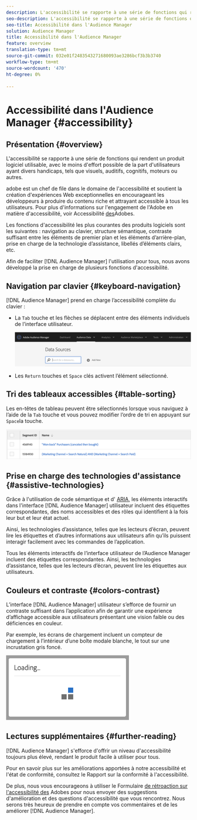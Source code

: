 ```yaml
---
description: L'accessibilité se rapporte à une série de fonctions qui rendent un produit logiciel utilisable, avec le moins d'effort possible de la part d'utilisateurs ayant divers handicaps, tels que visuels, auditifs, cognitifs, moteurs ou autres.
seo-description: L'accessibilité se rapporte à une série de fonctions qui rendent un produit logiciel utilisable, avec le moins d'effort possible de la part d'utilisateurs ayant divers handicaps, tels que visuels, auditifs, cognitifs, moteurs ou autres.
seo-title: Accessibilité dans l'Audience Manager
solution: Audience Manager
title: Accessibilité dans l'Audience Manager
feature: overview
translation-type: tm+mt
source-git-commit: 032e01f2483543271680093ae3286bcf3b3b3740
workflow-type: tm+mt
source-wordcount: '470'
ht-degree: 0%

---
```



# Accessibilité dans l&#39;Audience Manager {#accessibility}

## Présentation {#overview}

L&#39;accessibilité se rapporte à une série de fonctions qui rendent un produit logiciel utilisable, avec le moins d&#39;effort possible de la part d&#39;utilisateurs ayant divers handicaps, tels que visuels, auditifs, cognitifs, moteurs ou autres.

adobe est un chef de file dans le domaine de l&#39;accessibilité et soutient la création d&#39;expériences Web exceptionnelles en encourageant les développeurs à produire du contenu riche et attrayant accessible à tous les utilisateurs. Pour plus d&#39;informations sur l&#39;engagement de l&#39;Adobe en matière d&#39;accessibilité, voir Accessibilité [des](https://www.adobe.com/accessibility.html)Adobes.

Les fonctions d&#39;accessibilité les plus courantes des produits logiciels sont les suivantes : navigation au clavier, structure sémantique, contraste suffisant entre les éléments de premier plan et les éléments d’arrière-plan, prise en charge de la technologie d’assistance, libellés d’éléments clairs, etc.

Afin de faciliter [!DNL Audience Manager] l&#39;utilisation pour tous, nous avons développé la prise en charge de plusieurs fonctions d&#39;accessibilité.

## Navigation par clavier {#keyboard-navigation}

[!DNL Audience Manager] prend en charge l’accessibilité complète du clavier :

* La `Tab` touche et les flèches se déplacent entre des éléments individuels de l’interface utilisateur.

   ![accessibilité-mise en surbrillance](assets/accesibility-highlight.png)

* Les `Return` touches et `Space` clés activent l’élément sélectionné.

## Tri des tableaux accessibles {#table-sorting}

Les en-têtes de tableau peuvent être sélectionnés lorsque vous naviguez à l’aide de la `Tab` touche et vous pouvez modifier l’ordre de tri en appuyant sur `Space`la touche.

![accessibilité-table-headers](assets/accessibility-table-headers.png)

## Prise en charge des technologies d&#39;assistance {#assistive-technologies}

Grâce à l&#39;utilisation de code sémantique et d&#39; [ARIA](https://www.w3.org/WAI/standards-guidelines/aria/), les éléments interactifs dans l&#39;interface [!DNL Audience Manager] utilisateur incluent des étiquettes correspondantes, des noms accessibles et des rôles qui identifient à la fois leur but et leur état actuel.

Ainsi, les technologies d’assistance, telles que les lecteurs d’écran, peuvent lire les étiquettes et d’autres informations aux utilisateurs afin qu’ils puissent interagir facilement avec les commandes de l’application.

Tous les éléments interactifs de l’interface utilisateur de l’Audience Manager incluent des étiquettes correspondantes. Ainsi, les technologies d’assistance, telles que les lecteurs d’écran, peuvent lire les étiquettes aux utilisateurs.

## Couleurs et contraste {#colors-contrast}

L’interface [!DNL Audience Manager] utilisateur s’efforce de fournir un contraste suffisant dans l’application afin de garantir une expérience d’affichage accessible aux utilisateurs présentant une vision faible ou des déficiences en couleur.

Par exemple, les écrans de chargement incluent un compteur de chargement à l’intérieur d’une boîte modale blanche, le tout sur une incrustation gris foncé.

![accessibilité-chargement](assets/accessibility-loading.png)

## Lectures supplémentaires {#further-reading}

[!DNL Audience Manager] s&#39;efforce d&#39;offrir un niveau d&#39;accessibilité toujours plus élevé, rendant le produit facile à utiliser pour tous.

Pour en savoir plus sur les améliorations apportées à notre accessibilité et l&#39;état de conformité, consultez le Rapport sur la conformité à l&#39;accessibilité.

De plus, nous vous encourageons à utiliser le Formulaire [de rétroaction sur l&#39;accessibilité des](https://www.adobe.com/accessibility/feedback.html) Adobes pour nous envoyer des suggestions d&#39;amélioration et des questions d&#39;accessibilité que vous rencontrez. Nous serons très heureux de prendre en compte vos commentaires et de les améliorer [!DNL Audience Manager].